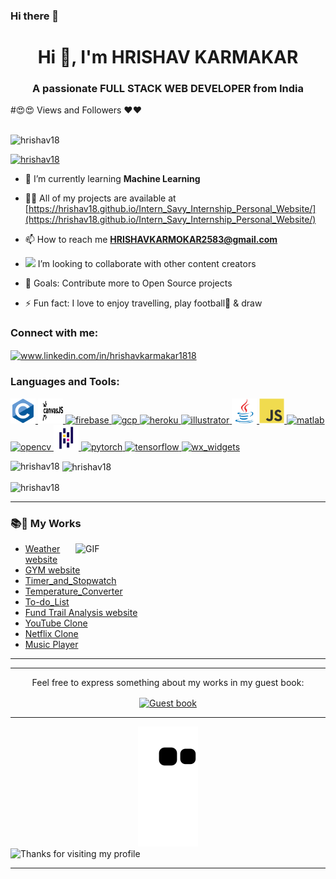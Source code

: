 ### Hi there 👋

<h1 align="center">Hi 👋, I'm HRISHAV KARMAKAR</h1>
<h3 align="center">A passionate FULL STACK WEB DEVELOPER from India</h3>

#😍😍 Views and Followers ❤❤ <br> <br>
<p align="left"> <img src="https://komarev.com/ghpvc/?username=hrishav18&label=Profile%20views&color=0e75b6&style=flat" alt="hrishav18" /> </p>

<p align="left"> <a href="https://github.com/ryo-ma/github-profile-trophy"><img src="https://github-profile-trophy.vercel.app/?username=hrishav18" alt="hrishav18" /></a> </p>

- 🌱 I’m currently learning **Machine Learning**

- 👨‍💻 All of my projects are available at [https://hrishav18.github.io/Intern_Savy_Internship_Personal_Website/](https://hrishav18.github.io/Intern_Savy_Internship_Personal_Website/)

- 📫 How to reach me **HRISHAVKARMOKAR2583@gmail.com**

- <img src="https://media.giphy.com/media/LnQjpWaON8nhr21vNW/giphy.gif" width="60"> I’m looking to collaborate with other content creators
  
-  🥅 Goals: Contribute more to Open Source projects
  
- ⚡ Fun fact: I love to  enjoy travelling, play football🏐 & draw 

<h3 align="left">Connect with me:</h3>
<p align="left">
<a href="https://linkedin.com/in/www.linkedin.com/in/hrishavkarmakar1818" target="blank"><img align="center" src="https://raw.githubusercontent.com/rahuldkjain/github-profile-readme-generator/master/src/images/icons/Social/linked-in-alt.svg" alt="www.linkedin.com/in/hrishavkarmakar1818" height="30" width="40" /></a>
</p>

<h3 align="left">Languages and Tools:</h3>
<p align="left"> <a href="https://www.cprogramming.com/" target="_blank" rel="noreferrer"> <img src="https://raw.githubusercontent.com/devicons/devicon/master/icons/c/c-original.svg" alt="c" width="40" height="40"/> </a> <a href="https://canvasjs.com" target="_blank" rel="noreferrer"> <img src="https://raw.githubusercontent.com/Hardik0307/Hardik0307/master/assets/canvasjs-charts.svg" alt="canvasjs" width="40" height="40"/> </a> <a href="https://firebase.google.com/" target="_blank" rel="noreferrer"> <img src="https://www.vectorlogo.zone/logos/firebase/firebase-icon.svg" alt="firebase" width="40" height="40"/> </a> <a href="https://cloud.google.com" target="_blank" rel="noreferrer"> <img src="https://www.vectorlogo.zone/logos/google_cloud/google_cloud-icon.svg" alt="gcp" width="40" height="40"/> </a> <a href="https://heroku.com" target="_blank" rel="noreferrer"> <img src="https://www.vectorlogo.zone/logos/heroku/heroku-icon.svg" alt="heroku" width="40" height="40"/> </a> <a href="https://www.adobe.com/in/products/illustrator.html" target="_blank" rel="noreferrer"> <img src="https://www.vectorlogo.zone/logos/adobe_illustrator/adobe_illustrator-icon.svg" alt="illustrator" width="40" height="40"/> </a> <a href="https://www.java.com" target="_blank" rel="noreferrer"> <img src="https://raw.githubusercontent.com/devicons/devicon/master/icons/java/java-original.svg" alt="java" width="40" height="40"/> </a> <a href="https://developer.mozilla.org/en-US/docs/Web/JavaScript" target="_blank" rel="noreferrer"> <img src="https://raw.githubusercontent.com/devicons/devicon/master/icons/javascript/javascript-original.svg" alt="javascript" width="40" height="40"/> </a> <a href="https://www.mathworks.com/" target="_blank" rel="noreferrer"> <img src="https://upload.wikimedia.org/wikipedia/commons/2/21/Matlab_Logo.png" alt="matlab" width="40" height="40"/> </a> <a href="https://opencv.org/" target="_blank" rel="noreferrer"> <img src="https://www.vectorlogo.zone/logos/opencv/opencv-icon.svg" alt="opencv" width="40" height="40"/> </a> <a href="https://pandas.pydata.org/" target="_blank" rel="noreferrer"> <img src="https://raw.githubusercontent.com/devicons/devicon/2ae2a900d2f041da66e950e4d48052658d850630/icons/pandas/pandas-original.svg" alt="pandas" width="40" height="40"/> </a> <a href="https://pytorch.org/" target="_blank" rel="noreferrer"> <img src="https://www.vectorlogo.zone/logos/pytorch/pytorch-icon.svg" alt="pytorch" width="40" height="40"/> </a> <a href="https://www.tensorflow.org" target="_blank" rel="noreferrer"> <img src="https://www.vectorlogo.zone/logos/tensorflow/tensorflow-icon.svg" alt="tensorflow" width="40" height="40"/> </a> <a href="https://www.wxwidgets.org/" target="_blank" rel="noreferrer"> <img src="https://upload.wikimedia.org/wikipedia/commons/b/bb/WxWidgets.svg" alt="wx_widgets" width="40" height="40"/> </a> </p>

<p><img align="left" src="https://github-readme-stats.vercel.app/api/top-langs?username=hrishav18&show_icons=true&locale=en&layout=compact" alt="hrishav18" /></p>

<p>&nbsp;<img align="center" src="https://github-readme-stats.vercel.app/api?username=hrishav18&show_icons=true&locale=en" alt="hrishav18" /></p>

<p><img align="center" src="https://github-readme-streak-stats.herokuapp.com/?user=hrishav18&" alt="hrishav18" /></p>

---
### 📚📂 My Works
<img align="right" alt="GIF" src="https://github.com/abhisheknaiidu/abhisheknaiidu/blob/master/code.gif?raw=true" width="400" />

- [Weather website](https://hrishav18.github.io/Weather_project/)
- [GYM website](https://hrishav18.github.io/SYNC_INTERN_Product_landing_page/)
- [Timer_and_Stopwatch](hrishav18.github.io/codeclause_internship_timer_and_stopwatch/)
- [Temperature_Converter](hrishav18.github.io/bharat_intern_temperature_converter/)
- [To-do_List](hrishav18.github.io/codeclause_internship_to-do_list/)
- [Fund Trail Analysis website](hrishav18.github.io/kavach_2023/)
- [YouTube Clone]()
- [Netflix Clone]()
- [Music Player]()


---
---

<div align="center">
<p>Feel free to express something about my works in my guest book:</p>
<a href="https://github.com/"><img src="https://raw.githubusercontent.com/master/guestbook.gif" alt="Guest book" align="center"></a>
</div>


<hr>
<div  align="center"> <img src="https://raw.githubusercontent.com/muhiqsimui/muhiqsimui/output/github-contribution-grid-snake.svg" /></div>
<img height="120" alt="Thanks for visiting my profile" width="100%" src="https://github.com/dibyendu415/dibyendu415/blob/master/marquee.svg" />

---
